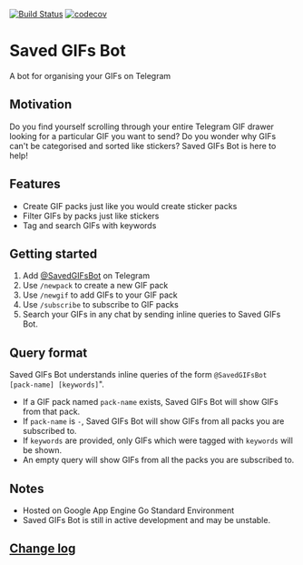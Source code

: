 [![Build Status](https://travis-ci.org/yi-jiayu/saved-gifs-bot.svg?branch=master)](https://travis-ci.org/yi-jiayu/saved-gifs-bot)
[![codecov](https://codecov.io/gh/yi-jiayu/saved-gifs-bot/branch/master/graph/badge.svg)](https://codecov.io/gh/yi-jiayu/saved-gifs-bot)

# Saved GIFs Bot
A bot for organising your GIFs on Telegram

## Motivation
Do you find yourself scrolling through your entire Telegram GIF drawer looking for a particular GIF you want to send? 
Do you wonder why GIFs can't be categorised and sorted like stickers? Saved GIFs Bot is here to help! 

## Features
- Create GIF packs just like you would create sticker packs
- Filter GIFs by packs just like stickers
- Tag and search GIFs with keywords
 
## Getting started
1. Add [@SavedGIFsBot](https://t.me/SavedGIFsBot) on Telegram
2. Use `/newpack` to create a new GIF pack
3. Use `/newgif` to add GIFs to your GIF pack
4. Use `/subscribe` to subscribe to GIF packs
5. Search your GIFs in any chat by sending inline queries to Saved GIFs Bot.

## Query format
Saved GIFs Bot understands inline queries of the form `@SavedGIFsBot [pack-name] [keywords]`".
- If a GIF pack named `pack-name` exists, Saved GIFs Bot will show GIFs from that pack.
- If `pack-name` is `-`, Saved GIFs Bot will show GIFs from all packs you are subscribed to.
- If `keywords` are provided, only GIFs which were tagged with `keywords` will be shown.
- An empty query will show GIFs from all the packs you are subscribed to.

## Notes
- Hosted on Google App Engine Go Standard Environment
- Saved GIFs Bot is still in active development and may be unstable.

## [Change log](CHANGELOG.md)
